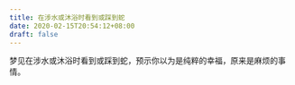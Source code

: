 ```yaml
---
title: 在涉水或沐浴时看到或踩到蛇
date: 2020-02-15T20:54:12+08:00
draft: false
---
```


梦见在涉水或沐浴时看到或踩到蛇，预示你以为是纯粹的幸福，原来是麻烦的事情。